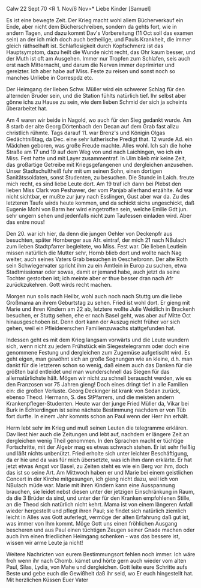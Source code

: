  Calw 22 Sept 70
 <R 1. Nov/6 Nov>*
Liebe Kinder [Samuel]

Es ist eine bewegte Zeit. Der Krieg macht wohl allem Bücherverkauf ein Ende, aber nicht dem Bücherschreiben, sondern da gehts fort, wie in andern Tagen, und dazu kommt Dav's Vorbereitung (11 Oct soll das examen sein) an der ich mich doch auch betheilige, und Pauls Krankheit, die immer gleich räthselhaft ist. Schlaflosigkeit durch Kopfschmerz ist das Hauptsymptom, dazu heilt die Wunde nicht recht, das Ohr kaum besser, und der Muth ist oft am Ausgehen. Immer nur Tropfen zum Schlafen, seis auch erst nach Mitternacht, und darum die Nerven immer deprimirter und gereizter. Ich aber habe auf Miss. Feste zu reisen und sonst noch so manches Unliebe in Correspdz etc.

Der Heimgang der lieben Schw. Müller wird ein schwerer Schlag für den alternden Bruder sein, und die Station fühlts natürlich tief. Ihr selbst aber gönne ichs zu Hause zu sein, wie dem lieben Schmid der sich ja scheints überarbeitet hat.

Am 4 waren wir beide in Nagold, wo auch für den Sieg gedankt wurde. Am 8 starb der alte Georg Dörtenbach den Decan auf dem Grab fast allzu christlich rühmte. Tags darauf 11. war Brenz's und Königin Olgas Gedächtnißtag, da Dec. eine sehr lutherische Predigt that. 12 wurde Ad. ein Mädchen geboren, was große Freude machte. Alles wohl. Ich sah die hohe Straße am 17 und 19 auf dem Weg von und nach Laichingen, wo ich ein Miss. Fest hatte und mit Layer zusammentraf. In Ulm blieb mir keine Zeit, das großartige Getreibe mit Kriegsgefangenen und dergleichen anzusehen. Unser Stadtschultheiß fuhr mit um seinen Sohn, einen dortigen Sanitätssoldaten, sonst Studenten, zu besuchen. Die Stunde in Laich. freute mich recht, es sind liebe Leute dort. Am 19 traf ich dann bei Plebst den lieben Miss Clark von Peshawer, der vom Panjab allerhand erzählte. Ad war nicht sichtbar, er mußte zur jury nach Esslingen, Gust aber war da. Zu des letzteren Taufe wirds heute kommen, und da schickt sichs ungeschickt, daß Eugenie Mohl von Barm her wird eingetroffen sein, welche Emilie Gdt jun. sehr ungern sehen und jedenfalls nicht zum Taufessen einladen wird. Aber das entre nous!

Den 20. war ich hier, da denn die jungen Oehler von Deckenpfr aus besuchten, später Hornberger aus Afr. eintraf, der mich 21 nach NBulach zum lieben Stadtpfarrer begleitete, wo Miss. Fest war. Die lieben Leutlein missen natürlich die Mutter sehr, Hornb blieb dort und wollte nach Nag weiter, auch seines Vaters Grab besuchen in Oeschelbronn. Der alte Roth sein Schwiegervater spricht ihm zu ein Ämtlein in Europ zu suchen, etwa Stadtmissionar oder sowas, damit er jemand habe, auch jetzt da seine Tochter gestorben ist; ich meinte aber er thue besser dran nach Afr zurückzukehren. Gott wirds recht machen.

Morgen nun solls nach Heilbr, wohl auch noch nach Stuttg um die liebe Großmama an ihrem Geburtstag zu sehen. Fried ist wohl dort. Er gieng mit Marie und ihren Kindern am 22 ab, letztere wollte Julie Weidlich in Brackenh besuchen, er Stuttg sehen, ehe er nach Basel geht, was aber auf Mitte Oct hinausgeschoben ist. Denn dort kann der Auszug nicht früher vor sich gehen, weil ein Pfleidererschen Familienzuwachs stattgefunden hat.

Indessen geht es mit dem Krieg langsam vorwärts und die Leute wundern sich, wenn nicht zu jedem Frühstück ein Siegestelegramm oder doch eine genommene Festung und dergleichen zum Zugemüse aufgetischt wird. Es geht eigen, man gewöhnt sich an große Segnungen wie an kleine, d.h. man dankt für die letzteren schon so wenig, daß einem auch das Danken für die größten bald entleidet und man wunderschnell das Siegen für das allernatürlichste hält. Mögen wir nicht zu schnell berauscht werden, wie es den Franzosen vor 75 Jahren gieng! Doch eines dringt tief in alle Familien ein: die großen Verluste. Georg Deckinger ist krank von Sedan zurück, ebenso Theod. Hermann, S. des StPfarrers, und die meisten andern Krankenpfleger-Studenten. Heute war der junge Fried Müller da, Vikar bei Burk in Echterdingen ist seine nächste Bestimmung nachdem er von Tüb fort durfte. In einem Jahr kommts schon an Paul wenn der Herr ihn erhält.

Herm lebt sehr im Krieg und muß seinen Leuten die telegramme erklären. Dav liest hier auch die Zeitungen und lebt auf, nachdem er längere Zeit an dergleichen wenig Theil genommen. In den Sprachen macht er tüchtige Fortschritte, mit der Algebr mag es etwas schwach stehen. Er ist sehr fleißig und läßt nichts unbenützt. Fried erholte sich unter leichter Beschäftigung, da er hie und da was für mich übersetzte, was ich ihm dann erklärte. Er hat jetzt etwas Angst vor Basel, zu Zeiten steht es wie ein Berg vor ihm, doch das ist so seine Art. Am Mittwoch haben er und Marie bei einem geistlichen Concert in der Kirche mitgesungen, ich gieng nicht dazu, weil ich von NBulach müde war. Marie mit ihren Kindern kann eine Ausspannung brauchen, sie leidet nebst diesen unter der jetzigen Einschränkung in Raum, da die 3 Brüder da sind, und unter der für den Kranken empfohlenen Stille, an die Theod sich natürlich nicht kehrt. Mama ist von einem längeren Anfall wieder hergestellt und pflegt ihren Paul; sie findet sich natürlich ziemlich leicht in Alles was Gott auferlegt, vermöge der alten Erfahrung daß gut ist, was immer von Ihm kommt. Möge Gott uns einen fröhlichen Ausgang bescheren und aus Paul einen tüchtigen Zeugen seiner Gnade machen oder auch ihm einen friedlichen Heimgang schenken - was das bessere ist, wissen wir arme Leute ja nicht!

Weitere Nachricten von eurem Bestimmungsort fehlen noch immer. Ich wäre froh wenn ihr nach Chomb. kämet und hörte gern auch wieder vom alten Paul, Silas, Lydia, von Mahe und dergleichen. Gott leite eure Schritte aufs Beste und gebe euch die Gewißheit daß ihr seid, wo Er euch hingestellt hat. 
 Mit herzlichen Küssen
 Euer Vater
